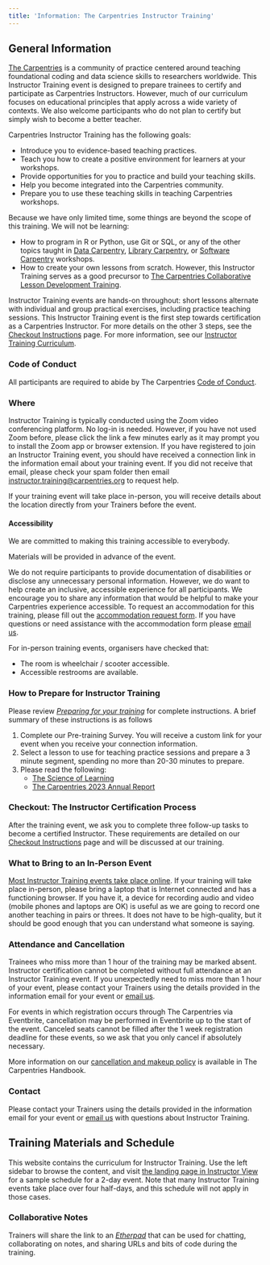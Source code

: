 ```yaml
---
title: 'Information: The Carpentries Instructor Training'
---
```


## General Information
[The Carpentries](https://carpentries.org) is a community of practice centered around teaching foundational coding and data science skills to researchers worldwide. 
This Instructor Training event is designed to prepare trainees to certify and participate as Carpentries Instructors. 
However, much of our curriculum focuses on educational principles that apply across a wide variety of contexts. 
We also welcome participants who do not plan to certify but simply wish to become a better teacher.

Carpentries Instructor Training has the following goals:

* Introduce you to evidence-based teaching practices.
* Teach you how to create a positive environment for learners at your workshops.
* Provide opportunities for you to practice and build your teaching skills.
* Help you become integrated into the Carpentries community.
* Prepare you to use these teaching skills in teaching Carpentries workshops.

Because we have only limited time, some things are beyond the scope of this training. 
We will not be learning:

* How to program in R or Python, use Git or SQL, or any of the other topics taught in [Data Carpentry](https://datacarpentry.org/), [Library Carpentry](https://librarycarpentry.org/), or [Software Carpentry](https://software-carpentry.org/) workshops.
* How to create your own lessons from scratch. However, this Instructor Training serves as a good precursor to [The Carpentries Collaborative Lesson Development Training](https://carpentries.github.io/lesson-development-training/).

Instructor Training events are hands-on throughout: short lessons alternate with individual and group practical exercises, including practice teaching sessions.
This Instructor Training event is the first step towards certification as a Carpentries Instructor. 
For more details on the other 3 steps, see the [Checkout Instructions](../learners/checkout.md) page.
For more information, see our [Instructor Training Curriculum](../index.md).

### Code of Conduct

All participants are required to abide by The Carpentries [Code of Conduct](https://docs.carpentries.org/topic_folders/policies/code-of-conduct.html).

### Where
Instructor Training is typically conducted using the Zoom video conferencing platform. 
No log-in is needed.
However, if you have not used Zoom before, please click the link a few minutes early as it may prompt you to install the Zoom app or browser extension.
If you have registered to join an Instructor Training event, you should have received a connection link in the information email about your training event. 
If you did not receive that email, please check your spam folder then email [instructor.training@carpentries.org](mailto:instructor.training@carpentries.org) to request help.

If your training event will take place in-person, you will receive details about the location directly from your Trainers before the event.

#### Accessibility

We are committed to making this training accessible to everybody.

Materials will be provided in advance of the event.

We do not require participants to provide documentation of disabilities or disclose any unnecessary personal information. 
However, we do want to help create an inclusive, accessible experience for all participants.
We encourage you to share any information that would be helpful to make your Carpentries experience accessible.
To request an accommodation for this training, please fill out the [accommodation request form](https://carpentries.typeform.com/to/B2OSYaD0).
If you have questions or need assistance with the accommodation form please [email us](mailto:team@carpentries.org).

For in-person training events, organisers have checked that:

* The room is wheelchair / scooter accessible.
* Accessible restrooms are available.

### How to Prepare for Instructor Training

Please review [_Preparing for your training_](https://carpentries.github.io/instructor-training/#preparing-for-your-training) for complete instructions. 
A brief summary of these instructions is as follows

1. Complete our Pre-training Survey. You will receive a custom link for your event when you receive your connection information.
1. Select a lesson to use for teaching practice sessions and prepare a 3 minute segment, spending no more than 20-30 minutes to prepare.
1. Please read the following:
    * [The Science of Learning](https://carpentries.github.io/instructor-training/files/papers/science-of-learning-2015.pdf)
    * [The Carpentries 2023 Annual Report](https://carpentries.org/files/reports/AnnualReport2023.pdf)

### Checkout: The Instructor Certification Process
After the training event, we ask you to complete three follow-up tasks to become a certified Instructor.
These requirements are detailed on our [Checkout Instructions](../learners/checkout.md) page and will be discussed at our training.

### What to Bring to an In-Person Event
[Most Instructor Training events take place online](#where).
If your training will take place in-person, please bring a laptop that is Internet connected and has a functioning browser. 
If you have it, a device for recording audio and video (mobile phones and laptops are OK) is useful as we are going to record one another teaching in pairs or threes. 
It does not have to be high-quality, but it should be good enough that you can understand what someone is saying.

### Attendance and Cancellation
Trainees who miss more than 1 hour of the training may be marked absent.
Instructor certification cannot be completed without full attendance at an Instructor Training event. 
If you unexpectedly need to miss more than 1 hour of your event, please contact your Trainers using the details provided in the information email for your event or [email us](mailto:instructor.training@carpentries.org).

For events in which registration occurs through The Carpentries via Eventbrite, cancellation may be performed in Eventbrite up to the start of the event.
Canceled seats cannot be filled after the 1 week registration deadline for these events, so we ask that you only cancel if absolutely necessary.

More information on our [cancellation and makeup policy](https://docs.carpentries.org/topic_folders/instructor_training/cancellations_and_makeups.html) is available in The Carpentries Handbook.

### Contact
Please contact your Trainers using the details provided in the information email for your event or [email us](mailto:instructor.training@carpentries.org) with questions about Instructor Training.


## Training Materials and Schedule
This website contains the curriculum for Instructor Training.
Use the left sidebar to browse the content, and visit [the landing page in Instructor View](https://carpentries.github.io/instructor-training/instructor/index.html#schedule) for a sample schedule for a 2-day event.
Note that many Instructor Training events take place over four half-days, and this schedule will not apply in those cases.

### Collaborative Notes
Trainers will share the link to an [_Etherpad_](https://github.com/carpentries/community-engagement/blob/main/glossary.md#etherpad) that can be used for chatting, collaborating on notes, and sharing URLs and bits of code during the training.
